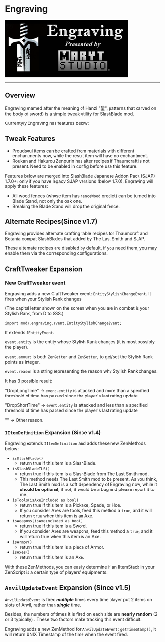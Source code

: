 # Engraving

![](src/main/resources/logo.png)

-----------------

## Overview

Engraving (named after the meaning of Hanzi "錾", patterns that carved on the body of sword) is a simple tweak utility for SlashBlade mod.

Currentyly Engraving has features below:

## Tweak Features

- Proudsoul items can be crafted from materials with different enchantments now, while the result item will have no enchantment.
- Roukan and Hakurou Zenpurin has alter recipes if Thaumcraft is not present. Need to be enabled in config before use this feature. 

Features below are merged into SlashBlade Japanese Addon Pack (SJAP) 1.7.0+; only if you have legacy SJAP versions (below 1.7.0), Engraving will apply these features: 

- All wood fences (whose item has `fenceWood` oredict) can be turned into Blade Stand, not only the oak one.
- Breaking the Blade Stand will drop the original fence.

## Alternate Recipes(Since v1.7)

Engraving provides alternate crafting table recipes for Thaumcraft and Botania compat SlashBlades that added by The Last Smith and SJAP.

These alternate recipes are disabled by default, if you need them, you may enable them via the corresponding configurations.

## CraftTweaker Expansion

### New CraftTweaker event 

Engraving adds a new CraftTweaker event: `EntityStylishChangeEvent`. It fires when your Stylish Rank changes.

(The capital letter shown on the screen when you are in combat is your Stylish Rank, from D to SSS.)

```zenscript
import mods.engraving.event.EntityStylishChangeEvent;
```

It extends `IEntityEvent`.

`event.entity` is the entity whose Stylish Rank changes (it is most possibly the player). 

`event.amount` is both `ZenGetter` and `ZenSetter`, to get/set the Stylish Rank points as integer.

`event.reason` is a string representing the reason why Stylish Rank changes.

It has 3 possible result:

"DropLongTime" -> `event.entity` is attacked and more than a specified threshold of time has passed since the player's last rating update.

"DropShortTime" -> `event.entity` is attacked and less than a specified threshold of time has passed since the player's last rating update.

"" -> Other reason.

### `IItemDefinition` Expansion (Since v1.4)

Engraving extends `IItemDefinition` and adds these new ZenMethods below:

- `isSlashBlade()` 
  - return true if this item is a SlashBlade.
- `isSlashBladeTLS()`
  - return true if this item is a SlashBlade from The Last Smith mod.
  - This method needs The Last Smith mod to be present. As you think, The Last Smith mod is a soft dependency of Engraving now, while it **should be optional**; if not, it would be a bug and please report it to me.)
- `isTools(isAxeIncluded as bool)`
  - return true if this item is a Pickaxe, Spade, or Hoe.
  - If you consider Axes are tools, feed this method a `true`, and it will return `true` when this item is an Axe.
- `isWeapons(isAxeIncluded as bool)`
  - return true if this item is a Sword.
  - If you consider Axes are weapons, feed this method a `true`, and it will return true when this item is an Axe.
- `isArmor()`
  - return true if this item is a piece of Armor.
- `isAxes()`
  - return true if this item is an Axe.

With these ZenMethods, you can easily determine if an IItemStack in your ZenScript is a certain type of players' equipments.

## `AnvilUpdateEvent` Expansion (Since v1.5)

`AnvilUpdateEvent` is fired **_multiple_** times every time player put 2 items on slots of Anvil, rather than **_single_** time.

Besides, the numbers of times it is fired on each side are **nearly random**  (2 or 3 typically) . These two factors make tracking this event difficult.

Engraving adds a new ZenMethod for `AnvilUpdateEvent`: `getTimeStamp()`, it will return UNIX Timestamp of the time when the event fired.
